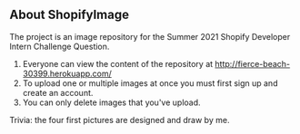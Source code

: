 ## About ShopifyImage

The project is an image repository for the Summer 2021 Shopify Developer Intern Challenge Question. 

1. Everyone can view the content of the repository at http://fierce-beach-30399.herokuapp.com/
2. To upload one or multiple images at once you must first sign up and create an account.
3. You can only delete images that you've upload.

Trivia: the four first pictures are designed and draw by me. 
